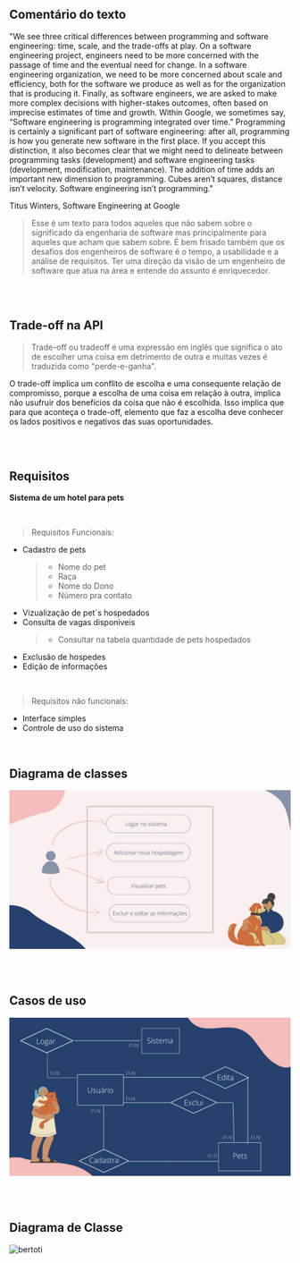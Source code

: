 ## Comentário do texto
"We see three critical differences between programming and software engineering: time, scale, and the trade-offs at play. On a software engineering project, engineers need to be more concerned with the passage of time and the eventual need for change. In a software engineering organization, we need to be more concerned about scale and efficiency, both for the software we produce as well as for the organization that is producing it. Finally, as software engineers, we are asked to make more complex decisions with higher-stakes outcomes, often based on imprecise estimates of time and growth. Within Google, we sometimes say, “Software engineering is programming integrated over time.” Programming is certainly a significant part of software engineering: after all, programming is how you generate new software in the first place. If you accept this distinction, it also becomes clear that we might need to delineate between programming tasks (development) and software engineering tasks (development, modification, maintenance). The addition of time adds an important new dimension to programming. Cubes aren’t squares, distance isn’t velocity. Software engineering isn’t programming."

Titus Winters, Software Engineering at Google

>Esse é um texto para todos aqueles que não sabem sobre o significado da engenharia de software mas principalmente para aqueles que acham que sabem sobre. É bem frisado também que os desafios dos engenheiros de software é o tempo, a usabilidade e a análise de requisitos. Ter uma direção da visão de um engenheiro de software que atua na área e entende do assunto é enriquecedor.

<br> <br>

## Trade-off na API

>Trade-off ou tradeoff é uma expressão em inglês que significa o ato de escolher uma coisa em detrimento de outra e muitas vezes é traduzida como "perde-e-ganha".

O trade-off implica um conflito de escolha e uma consequente relação de compromisso, porque a escolha de uma coisa em relação à outra, implica não usufruir dos benefícios da coisa que não é escolhida. Isso implica que para que aconteça o trade-off, elemento que faz a escolha deve conhecer os lados positivos e negativos das suas oportunidades.

<br><br>

## Requisitos
**Sistema de um hotel para pets**

<br>

>Requisitos Funcionais:
- Cadastro de pets
   > - Nome do pet
   > - Raça
   > - Nome do Dono
   > - Número pra contato
- Vizualização de pet´s hospedados
- Consulta de vagas disponiveis
   > - Consultar na tabela quantidade de pets hospedados
- Exclusão de hospedes
- Edição de informações
<br>

>Requisitos não funcionais:
- Interface simples
- Controle de uso do sistema

<br>

## Diagrama de classes
<img src="imagens//1.jpg">

<br><br>

## Casos de uso
<img src="imagens//2.jpg">
  
  <br><br>




## Diagrama de Classe
![bertoti](https://user-images.githubusercontent.com/99971201/203977850-807fcfda-6bbf-407e-8cec-e6922cb7f503.png)
